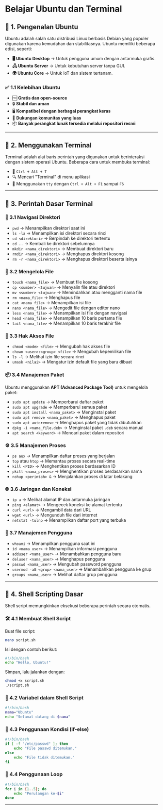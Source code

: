 # Belajar Ubuntu dan Terminal

## 📌 1. Pengenalan Ubuntu
Ubuntu adalah salah satu distribusi Linux berbasis Debian yang populer digunakan karena kemudahan dan stabilitasnya. Ubuntu memiliki beberapa edisi, seperti:

- **🖥️ Ubuntu Desktop** → Untuk pengguna umum dengan antarmuka grafis.
- **🖧 Ubuntu Server** → Untuk kebutuhan server tanpa GUI.
- **🌍 Ubuntu Core** → Untuk IoT dan sistem tertanam.

### ✅ 1.1 Kelebihan Ubuntu
- 🆓 **Gratis dan open-source**
- 🔒 **Stabil dan aman**
- 🖥️ **Kompatibel dengan berbagai perangkat keras**
- 👥 **Dukungan komunitas yang luas**
- 📦 **Banyak perangkat lunak tersedia melalui repositori resmi**

---

## 🎯 2. Menggunakan Terminal
Terminal adalah alat baris perintah yang digunakan untuk berinteraksi dengan sistem operasi Ubuntu. Beberapa cara untuk membuka terminal:

- 🔘 `Ctrl + Alt + T`
- 🔍 Mencari "Terminal" di menu aplikasi
- 🔄 Menggunakan `tty` dengan `Ctrl + Alt + F1` sampai `F6`

---

## 🔹 3. Perintah Dasar Terminal

### 📂 3.1 Navigasi Direktori
- `pwd` → Menampilkan direktori saat ini
- `ls -la` → Menampilkan isi direktori secara rinci
- `cd <direktori>` → Berpindah ke direktori tertentu
- `cd ..` → Kembali ke direktori sebelumnya
- `mkdir <nama_direktori>` → Membuat direktori baru
- `rmdir <nama_direktori>` → Menghapus direktori kosong
- `rm -r <nama_direktori>` → Menghapus direktori beserta isinya

### 📄 3.2 Mengelola File
- `touch <nama_file>` → Membuat file kosong
- `cp <sumber> <tujuan>` → Menyalin file atau direktori
- `mv <sumber> <tujuan>` → Memindahkan atau mengganti nama file
- `rm <nama_file>` → Menghapus file
- `cat <nama_file>` → Menampilkan isi file
- `nano <nama_file>` → Mengedit file dengan editor nano
- `less <nama_file>` → Menampilkan isi file dengan navigasi
- `head <nama_file>` → Menampilkan 10 baris pertama file
- `tail <nama_file>` → Menampilkan 10 baris terakhir file

### 🔐 3.3 Hak Akses File
- `chmod <mode> <file>` → Mengubah hak akses file
- `chown <user>:<group> <file>` → Mengubah kepemilikan file
- `ls -l` → Melihat izin file secara rinci
- `umask <nilai>` → Mengatur izin default file yang baru dibuat

### 📦 3.4 Manajemen Paket
Ubuntu menggunakan **APT (Advanced Package Tool)** untuk mengelola paket:

- `sudo apt update` → Memperbarui daftar paket
- `sudo apt upgrade` → Memperbarui semua paket
- `sudo apt install <nama_paket>` → Menginstal paket
- `sudo apt remove <nama_paket>` → Menghapus paket
- `sudo apt autoremove` → Menghapus paket yang tidak dibutuhkan
- `dpkg -i <nama_file.deb>` → Menginstal paket `.deb` secara manual
- `apt search <keyword>` → Mencari paket dalam repositori

### ⚙️ 3.5 Manajemen Proses
- `ps aux` → Menampilkan daftar proses yang berjalan
- `top` atau `htop` → Memantau proses secara real-time
- `kill <PID>` → Menghentikan proses berdasarkan ID
- `pkill <nama_proses>` → Menghentikan proses berdasarkan nama
- `nohup <perintah> &` → Menjalankan proses di latar belakang

### 🌐 3.6 Jaringan dan Koneksi
- `ip a` → Melihat alamat IP dan antarmuka jaringan
- `ping <alamat>` → Mengecek koneksi ke alamat tertentu
- `curl <url>` → Mengambil data dari URL
- `wget <url>` → Mengunduh file dari internet
- `netstat -tulnp` → Menampilkan daftar port yang terbuka

### 👤 3.7 Manajemen Pengguna
- `whoami` → Menampilkan pengguna saat ini
- `id <nama_user>` → Menampilkan informasi pengguna
- `adduser <nama_user>` → Menambahkan pengguna baru
- `deluser <nama_user>` → Menghapus pengguna
- `passwd <nama_user>` → Mengubah password pengguna
- `usermod -aG <grup> <nama_user>` → Menambahkan pengguna ke grup
- `groups <nama_user>` → Melihat daftar grup pengguna

---

## 📝 4. Shell Scripting Dasar
Shell script memungkinkan eksekusi beberapa perintah secara otomatis.

### 🛠️ 4.1 Membuat Shell Script
Buat file script:
```bash
nano script.sh
```
Isi dengan contoh berikut:
```bash
#!/bin/bash
echo "Hello, Ubuntu!"
```
Simpan, lalu jalankan dengan:
```bash
chmod +x script.sh
./script.sh
```

### 🔢 4.2 Variabel dalam Shell Script
```bash
#!/bin/bash
nama="Ubuntu"
echo "Selamat datang di $nama"
```

### 🔄 4.3 Penggunaan Kondisi (if-else)
```bash
#!/bin/bash
if [ -f "/etc/passwd" ]; then
    echo "File passwd ditemukan."
else
    echo "File tidak ditemukan."
fi
```

### 🔁 4.4 Penggunaan Loop
```bash
#!/bin/bash
for i in {1..5}; do
    echo "Perulangan ke-$i"
done
```

---

